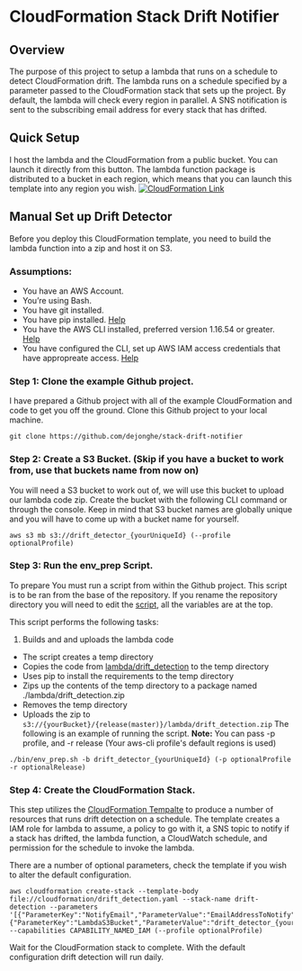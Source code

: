 # CloudFormation Stack Drift Notifier

## Overview
The purpose of this project to setup a lambda that runs on a schedule to detect CloudFormation drift. The lambda runs on a schedule specified by a parameter passed to the CloudFormation stack that sets up the project. By default, the lambda will check every region in parallel. A SNS notification is sent to the subscribing email address for every stack that has drifted. 

## Quick Setup
I host the lambda and the CloudFormation from a public bucket. You can launch it directly from this button. The lambda function package is distributed to a bucket in each region, which means that you can launch this template into any region you wish.
[![CloudFormation Link](https://s3.amazonaws.com/cloudformation-examples/cloudformation-launch-stack.png)](https://console.aws.amazon.com/cloudformation/home#/stacks/new?stackName=Stack-Drift-Notifier&templateURL=https://s3.amazonaws.com/stack-drift-notifier/master/cloudformation/drift_detection.yaml)

## Manual Set up Drift Detector 
Before you deploy this CloudFormation template, you need to build the lambda function into a zip and host it on S3. 

### Assumptions:
* You have an AWS Account.
* You’re using Bash.
* You have git installed.
* You have pip installed. [Help](https://pip.pypa.io/en/stable/installing/)
* You have the AWS CLI installed, preferred version 1.16.54 or greater. [Help](https://docs.aws.amazon.com/cli/latest/userguide/installing.html)
* You have configured the CLI, set up AWS IAM access credentials that have appropreate access. [Help](https://docs.aws.amazon.com/cli/latest/reference/configure/index.html)

### Step 1: Clone the example Github project.
I have prepared a Github project with all of the example CloudFormation and code to get you off the ground. Clone this Github project to your local machine.

```
git clone https://github.com/dejonghe/stack-drift-notifier
```

### Step 2: Create a S3 Bucket. (Skip if you have a bucket to work from, use that buckets name from now on)
You will need a S3 bucket to work out of, we will use this bucket to upload our lambda code zip. Create the bucket with the following CLI command or through the console. Keep in mind that S3 bucket names are globally unique and you will have to come up with a bucket name for yourself.
```
aws s3 mb s3://drift_detector_{yourUniqueId} (--profile optionalProfile)
```

### Step 3: Run the env_prep Script.
To prepare
You must run a script from within the Github project. This script is to be ran from the base of the repository. If you rename the repository directory you will need to edit the [script](./bin/env_prep.sh), all the variables are at the top.

This script performs the following tasks:
1. Builds and and uploads the lambda code
  * The script creates a temp directory
  * Copies the code from [lambda/drift_detection](./lambda/drift_detection/) to the temp directory
  * Uses pip to install the requirements to the temp directory
  * Zips up the contents of the temp directory to a package named ./lambda/drift_detection.zip
  * Removes the temp directory
  * Uploads the zip to `s3://{yourBucket}/{release(master)}/lambda/drift_detection.zip`
The following is an example of running the script. **Note:** You can pass -p profile, and -r release (Your aws-cli profile's default regions is used)
```
./bin/env_prep.sh -b drift_detector_{yourUniqueId} (-p optionalProfile -r optionalRelease)
```

### Step 4: Create the CloudFormation Stack.
This step utilizes the [CloudFormation Tempalte](./cloudformation/drift_detection.yaml) to produce a number of resources that runs drift detection on a schedule. The template creates a IAM role for lambda to assume, a policy to go with it, a SNS topic to notify if a stack has drifted, the lambda function, a CloudWatch schedule, and permission for the schedule to invoke the lambda. 

There are a number of optional parameters, check the template if you wish to alter the default configuration.
```
aws cloudformation create-stack --template-body file://cloudformation/drift_detection.yaml --stack-name drift-detection --parameters '[{"ParameterKey":"NotifyEmail","ParameterValue":"EmailAddressToNotify"},{"ParameterKey":"LambdaS3Bucket","ParameterValue":"drift_detector_{yourUniqueId}"}]' --capabilities CAPABILITY_NAMED_IAM (--profile optionalProfile)
```
Wait for the CloudFormation stack to complete. With the default configuration drift detection will run daily. 
